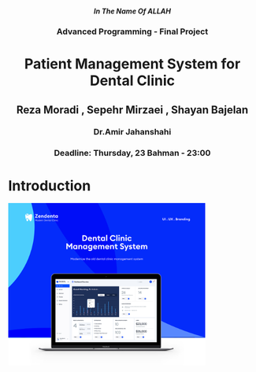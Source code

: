 <center>
<h5>
In The Name Of ALLAH
</h5>
<h3>
Advanced Programming - Final Project
</h3>
<h1>
Patient Management System for Dental Clinic
</h1>
<h2>
Reza Moradi , Sepehr Mirzaei , Shayan Bajelan
<h3>
Dr.Amir Jahanshahi
</h3>
<h3>
Deadline: Thursday, 23 Bahman - 23:00
</center>
  
# Introduction

<img src="stuff/picture1.png" width="400" class="center" />
